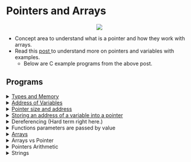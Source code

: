 # Pointers and Arrays

<p align="center">
  <img src="https://i.postimg.cc/RF1dMWZT/pointers.jpg">
</p>

- Concept area to understand what is a pointer and how they work with arrays.
- Read this [post ](https://gr00t.notion.site/Gr00t-s-C-Notes-94d170461cb7410fa110c998bd10ec03) to understand more on pointers and variables with examples.
	- Below are C example programs from the above post.

## Programs

<details>
<summary><a href="./sizeof.c">Types and Memory</a></summary>

- Compile the code this way: `gcc -Wall -Wextra -Werror -pedantic -std=gnu89 sizeof.c -o sizeof`

</details>

<details>
<summary><a href="./address.c">Address of Variables</a></summary>

- Program shows you address of variables  `c` and `n`.
- Compile the code this way: `gcc address.c -o address`

</details>

<details>
<summary><a href="./psize.c">Pointer size and address</a></summary>

- Compile the code this way: `gcc -Wall -Werror -pedantic -Wextra -std=gnu89 psize.c -o psize`

</details>

<details>
<summary><a href="./pn.c">Storing an address of a variable into a pointer</a></summary>

- Compile the code this way: `gcc pn.c -o pn`

</details>

<details>
<summary>Dereferencing (Hard term right here.)</summary>

- [Part 1](./dereference_1.c)
  - Compile the code this way: `gcc dereference_1.c -o dereference_1`

- [Part 2](./dereference_2.c)
  - Compile the code this way: `gcc dereference_2.c -o dereference_2`

</details>

<details>
<summary>Functions parameters are passed by value</summary>

- [modif\_my\_param](./modif_my_param.c)
  - Compile the code this way: `gcc modif_main.c modif_my_param.c -o modif_param`

- [Assignment](./modif_my_char_var.c)
	- [Memory Address view](https://drive.google.com/file/d/1sBmff99ACmkyHyB71wZAZ2Jh4nz3HjT_/view?usp=sharing)
  - Compile the code this way: `gcc modif_char_main.c modif_my_char_var.c -o modif_char`

</details>

<details>
<summary><a href="./array.c">Arrays</a></summary>

  - Compile the code this way: `gcc array.c -o array`

</details>

<details>
<summary>Arrays vs Pointer</summary>

  - [Array vs Pointer](array_vs_pointer.c)
    - Compile the code this way: `gcc array_vs_pointer.c -o array_vs_pointer`
  - [Array type Decay](./array_type_decay.c)
    - Compile the code this way: `gcc -o array_type_decay array_type_decay.c`
  - [sizeof Usage in Array & Pointer](./sizeof_array.c)
    - Compile the code this way: `gcc -Wall -Werror -Wextra -pedantic -o sizeofarray sizeof_array.c`
  - [Unary & Usage Array](./address_of_array.c)
    - Compile the code this way: `gcc -o addressofarray address_of_array.c`
  - [Size of array and address](./sizeof_array_address.c)
    - Compile the code this way: `gcc -o sizeof_array_address sizeof_array_address.c`

</details>

<details>
<summary>Pointers Arithmetic</summary>

  - [Illustrates pointers arithmetic](array_pointers_arithmetic.c)
    - Compile the code this way: `gcc array.c -o array_pointers_arithmetic array_pointers_arithmetic.c`
  - [pointers arithmetic](./pointers_arithmetic.c)
    - Compile the code this way: `gcc pointers_arithmetic.c -o pointers_arithmetic`
  - [Assignment](./solveme.c)
    - Compile the code this way: `gcc solveme.c -o solveme`
    - So before I proceeded to adding printf statements and filling up the memory layout excel file, I compiled the code and threw it in gdb, so below is the assembly code of the program without any printf function calls. (**This is the best way to understand your code**)

    <details>
    <summary>Assembly Code</summary>

    ```asm
    <main>:       endbr64                                         ;\ standard function
    <main+4>:     push   rbp                                      ;
    <main+5>:     mov    rbp,rsp                                  ;/ prologue code
    <main+8>:     sub    rsp,0x30                                 ; allocates 48 byes on the stack
    <main+12>:    mov    rax,QWORD PTR fs:0x28                    ; moves the stack guard to $rax
    <main+21>:    mov    QWORD PTR [rbp-0x8],rax                  ; moves the stack guard from rax to the stack [rbp-0x8]
    <main+25>:    xor    eax,eax                                  ; clears out eax $rax
    <main+27>:    mov    DWORD PTR [rbp-0x20],0x62                ; moves integer 98 to the stack at location [rbp-0x20]
    <main+34>:    mov    DWORD PTR [rbp-0x1c],0xc6                ; moves integer 198 to the stak at location [rbp-0x1c]
    <main+41>:    mov    DWORD PTR [rbp-0x18],0x12a               ; moves integer 298 to the stack at location [rbp-0x18]
    <main+48>:    mov    DWORD PTR [rbp-0x14],0x18e               ; moves integer 398 to the stack at location rbp-0x14]
    <main+55>:    mov    DWORD PTR [rbp-0x10],0x1f2               ; moves integer 498 to the stack at location [rbp-0x10]
    <main+62>:    lea    rax,[rbp-0x20]                           ; load the address of integer 98 location and store it to $rax
    <main+66>:    add    rax,0x4                                  ; pointer arithmetic *(a + 1) adds 4bytes to address in $rax
    <main+70>:    mov    QWORD PTR [rbp-0x30],rax                 ; moves the result from $rax to [rbp-0x30] and stored as a 64bit address
    <main+74>:    mov    rax,QWORD PTR [rbp-0x30]                 ; moves the address that contains integer 198 from [rbp-0x30] to $rax
    <main+78>:    mov    DWORD PTR [rax],0x62                     ; (dereferencing) moves integer 98 to the address in $rax
    <main+84>:    lea    rax,[rbp-0x20]                           ; load the address with the new integer value 98 to $rax
    <main+88>:    add    rax,0xc                                  ; pointer arithmetic *(a + 3) adds 12 bytes to address in $rax
    <main+92>:    mov    QWORD PTR [rbp-0x28],rax                 ; moves the result from $rax to [rbp-0x28] and stores as a 64bit address
    <main+96>:    mov    rax,QWORD PTR [rbp-0x30]                 ; moves the 64bit address in [rbp-0x30] that contains integer 98 to $rax
    <main+100>:   mov    eax,DWORD PTR [rax]                      ; moves value 98 to eax
    <main+102>:   lea    edx,[rax+0x539]                          ; (dereferencing) move value in $rax + 1337 == [rax+0x539] to $edx == 1435
    <main+108>:   mov    rax,QWORD PTR [rbp-0x28]                 ; moves address in [rbp-0x28] to $rax
    <main+112>:   mov    DWORD PTR [rax],edx                      ; moves value 1435 in $edx to address from [rbp-0x28] that's in $rax
    <main+114>:   mov    eax,0x0                                  ; clears $eax
    <main+119>:   mov    rdx,QWORD PTR [rbp-0x8]                  ; moves stack guard to $rdx from the stack
    <main+123>:   sub    rdx,QWORD PTR fs:0x28                    ; checks if stack guard is the same
    <main+132>:   je     0x5555555551d4 <main+139>                ; if its the same then we can leave the program
    <main+134>:   call   0x555555555050 <__stack_chk_fail@plt>    ; if not a function call is made to stack_chk_fail
    <main+139>:   leave                                           ; leaves the program
    <main+140>:   ret                                             ; return value
    ```

    </details>

	- [Memory Address view](https://docs.google.com/spreadsheets/d/1eiHCsZ53yNuuowBCUnaHSBVxrCZQ3Gqw/edit?usp=sharing&ouid=115294069128015498378&rtpof=true&sd=true)
  - Compile the code this way: `gcc -o solveme solveme.c`

</details>

<details>
<summary>Strings</summary>

  - [string array using pointer arithmetic](./string_array.c)
    - Compile the code this way: `gcc string_array.c -o string_array`
  - [string array the proper way](./array_string.c)
    - Compile the code this way: `gcc array_string.c -o array_string`

</details>
